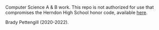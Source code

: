 Computer Science A & B work. This repo is not authorized for use that compromises the Herndon High School honor code, available [here](https://herndonhs.fcps.edu/node/2131).

Brady Pettengill (2020-2022).
